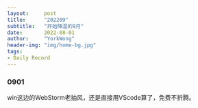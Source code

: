 ```yaml
---
layout:     post
title:      "202209"
subtitle:   "开始降温的9月"
date:       2022-08-01
author:     "YorkWong"
header-img: "img/home-bg.jpg"
tags:
- Daily Record
---
```

### 0901
win这边的WebStorm老抽风，还是直接用VScode算了，免费不折腾。